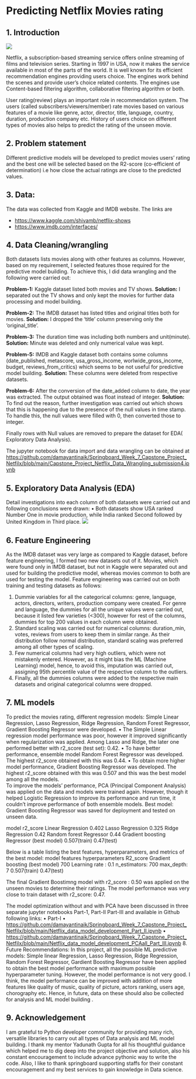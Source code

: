 # Predicting Netflix Movies rating

## 1. Introduction

![](https://github.com/damayantinaik/Springboard_Week_7_Capstone_Project_Netfilx/blob/main/Report/Netflix_image.jpg)

Netflix, a subscription-based streaming service offers online streaming of films and television series. Starting in 1997 in USA,  now it makes the service available in most of the parts  of the world.   It is well known for its efficient recommendation engines providing users choice. The engines work behind the scenes and provide user’s choice related contents. The engines use Content-based filtering algorithm, collaborative filtering algorithm or both.

User rating(review) plays an important role in recommendation system. The users (called subscribers/viewers/member) rate movies based on various features of  a movie like genre, actor, director, title, language, country, duration, production company etc. History of users choice on different types of movies also helps to predict the rating of the unseen movie. 

## 2. Problem statement
Different predictive models will be developed to predict movies users’ rating and the best one will be selected based on the R2-score (co-efficient of determination) i.e how close the actual ratings are close to the predicted values. 

## 3. Data:
 
The data was collected from Kaggle and IMDB website. The links are 
* https://www.kaggle.com/shivamb/netflix-shows
* https://www.imdb.com/interfaces/


 ## 4. Data Cleaning/wrangling

Both datasets lists movies along with other features as columns. However, based on my requirement, I selected features those required for the predictive model building. To achieve this, I did data wrangling and the following were carried out: 
  
**Problem-1:** Kaggle dataset listed both movies and TV shows. 
**Solution:** I separated out the TV shows and only kept the movies for further data processing and model building.  

**Problem-2:** The IMDB dataset has listed titles and original titles both for movies. 
**Solution:** I dropped the ‘title’ column preserving only the ‘original_title’.

**Problem-3:** The duration time was including both numbers and unit(minute). 
**Solution:** Minute was deleted and only numerical value was kept.

**Problem-5:** IMDB and Kaggle dataset both contains some columns (date_published, metascore, usa_gross_income, worlwide_gross_income, budget, reviews_from_critics) which seems to be not useful for predictive model building. 
**Solution:** These columns were deleted from respective datasets.

**Problem-6:** After the conversion of the date_added column to date, the year was extracted. The output obtained was float instead of integer. 
**Solution:** To find out the reason, further investigation was carried out which shows that this is happening due to the presence of the null values in time stamp. To handle this, the null values were  filled with 0, then converted those to integer.

Finally rows with Null values are removed to prepare the dataset for EDA( Exploratory Data Analysis). 

The jupyter notebook for data import and data wrangling can be obtained at 
https://github.com/damayantinaik/Springboard_Week_7_Capstone_Project_Netfilx/blob/main/Capstone_Project_Netflix_Data_Wrangling_submission4.ipynb

## 5. Exploratory Data Analysis (EDA)
       
Detail investigations into each column of both datasets were carried out and following conclusions were drawn:
•	Both datasets show USA ranked Number One in movie production, while India ranked Second followed by United Kingdom in Third place.
![](https://github.com/damayantinaik/Springboard_Week_7_Capstone_Project_Netfilx/blob/main/Report/Top_20_countries_in_Movie_production.png)




## 6. Feature Engineering
As the IMDB dataset was very large as compared to Kaggle dataset, before feature engineering, I formed two new datasets out of it. Movies, which were found only in IMDB dataset, but not in Kaggle were separated out and used for building the predictive model, whereas movies common to both are used for testing the model. 
Feature engineering was carried out on both training and testing datasets as follows: 
1. Dummie variables for all the categorical columns: genre, language, actors, directors, writers, production company were created. For genre and language, the dummies for all the unique values were carried out, because it listed few varieties (<300),  however for rest of the columns, dummies for top 200 values in each column were obtained.
1. Standard scaling was carried out for numerical columns:  duration_min, votes, reviews from users to keep them in similar range.  As their distribution  follow normal distribution, standard scaling was preferred among all other types of scaling.
1. Few numerical columns had very high outliers, which were not mistakenly entered. However, as it might bias the ML (Machine Learning) model, hence, to avoid this, imputation was carried out, assigning  95th percentile value of the respective column to the outliers.
1. Finally, all the dummies columns were added to the respective main datasets and original categorical columns were dropped.

## 7. ML models
To predict the movies rating, different regression models: Simple Linear Regression, Lasso Regression, Ridge Regression, Random Forest Regressor, Gradient Boosting Regressor were developed. 
•	The Simple Linear regression model performance was poor, however it improved significantly when regularization was applied. Among Lasso and Ridge, the later one  performed better with r2_score (test set): 0.42. 
•	To have better performance, ensemble model Random Forest Regressor was developed. The highest r2_score obtained with this was 0.44. 
•	To obtain more higher model performance, Gradient Boosting Regressor was developed. The highest r2_score obtained with this was 0.507 and this was the best model among all the models.    
To improve the models’ performance, PCA (Principal Component Analysis) was applied on the data and models were trained again. However, though it helped Logistic Regression to improve its performance and run time, it couldn’t improve performance of both ensemble models. 
Best model: Gradient Boosting Regressor was saved for deployment and tested on unseen data. 

model	r2_score
Linear Regression	0.402
Lasso Regression	0.325
Ridge Regression	0.42
Random forest Regressor	0.44
Gradient boosting Regressor (best model)	0.507(train)
0.47(test)


Below is a table listing the best features, hyperparameters, and metrics of the best model:
model	features	hyperparameters	R2_score
Gradient boosting (best model)	700	Learning rate : 0.1
n_estimators: 700
max_depth: 7	0.507(train)
0.47(test)

The final Gradient Boostimng model with r2_score : 0.50 was applied on the unseen movies to determine their ratings. The model performance was very close to train dataset with r2_score: 0.47.

The model optimization without and with PCA have been discussed in three separate jupyter notebooks Part-1, Part-II Part-III and available in Github following links:
•	Part-I
•	https://github.com/damayantinaik/Springboard_Week_7_Capstone_Project_Netfilx/blob/main/Netflix_data_model_development_Part_II.ipynb 
•	https://github.com/damayantinaik/Springboard_Week_7_Capstone_Project_Netfilx/blob/main/Netflix_data_model_development_PCAall_Part_III.ipynb
8. Future Recommendations:
In this project, all the possible ML predictive models: Simple linear Regression, Lasso Regression, Ridge Regression, Random Forest Regressor, Gardient Boosting Regressor have been applied to obtain the best model performance with maximum possible hyperparameter tuning. However, the model performance is not very good. I think, the model performance can be improved with addition of  more features like quality of music, quality of picture, actors ranking, users age, chorography etc. Hence, in future,  data on these should also be collected for analysis and ML model building . 

## 9. Acknowledgement
 I am grateful to Python developer community for providing many rich, versatile libraries to carry out all types of Data analysis and ML model building. I thank my mentor Yadunath Gupta for all his thoughtful guidance which helped me to dig deep into the project objective and solution, also  his constant encouragement to include advance pythonic way to write the code. Also, I like to thank springboard supporting staffs  for their  constant encouragement and my best services to gain knowledge in Data science.



